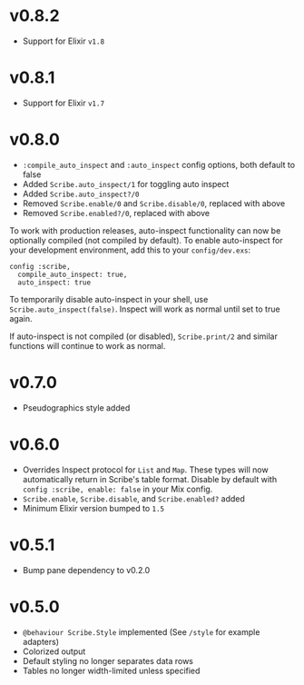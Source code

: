 # v0.8.2
* Support for Elixir `v1.8`

# v0.8.1
* Support for Elixir `v1.7`

# v0.8.0
* `:compile_auto_inspect` and `:auto_inspect` config options, both default
  to false
* Added `Scribe.auto_inspect/1` for toggling auto inspect
* Added `Scribe.auto_inspect?/0`
* Removed `Scribe.enable/0` and `Scribe.disable/0`, replaced with above
* Removed `Scribe.enabled?/0`, replaced with above

To work with production releases, auto-inspect functionality can now be
optionally compiled (not compiled by default). To enable auto-inspect for
your development environment, add this to your `config/dev.exs`:

    config :scribe,
      compile_auto_inspect: true,
      auto_inspect: true

To temporarily disable auto-inspect in your shell, use
`Scribe.auto_inspect(false)`. Inspect will work as normal until set to
true again.

If auto-inspect is not compiled (or disabled), `Scribe.print/2` and similar
functions will continue to work as normal.

# v0.7.0
* Pseudographics style added

# v0.6.0
* Overrides Inspect protocol for `List` and `Map`. These types will now
  automatically return in Scribe's table format. Disable by default
  with `config :scribe, enable: false` in your Mix config.
* `Scribe.enable`, `Scribe.disable`, and `Scribe.enabled?` added
* Minimum Elixir version bumped to `1.5`

# v0.5.1
* Bump pane dependency to v0.2.0

# v0.5.0
* `@behaviour Scribe.Style` implemented (See `/style` for example adapters)
* Colorized output
* Default styling no longer separates data rows
* Tables no longer width-limited unless specified
